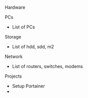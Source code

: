 
Hardware

PCs
- List of PCs

Storage
- List of hdd, sdd, m2

Network
- List of routers, switches, modems

Projects
- Setup Portainer
- 

